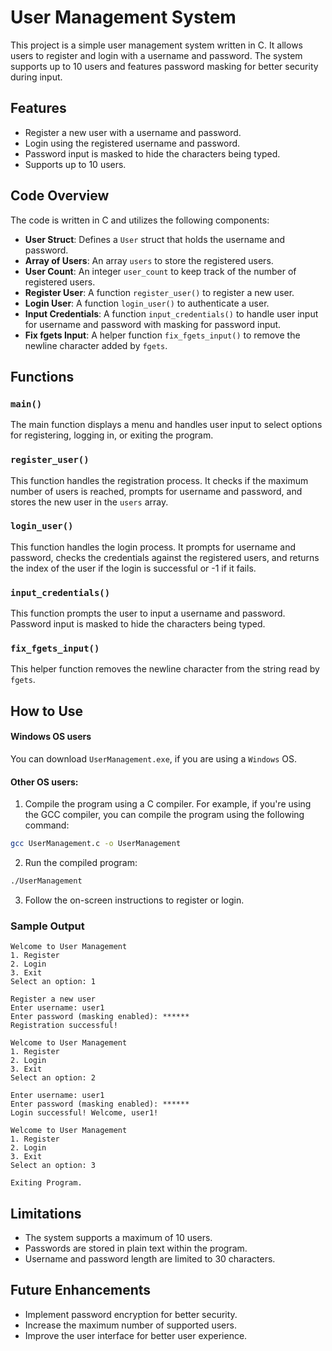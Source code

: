 # User Management System

This project is a simple user management system written in C. It allows users to register and login with a username and password. The system supports up to 10 users and features password masking for better security during input.

## Features

- Register a new user with a username and password.
- Login using the registered username and password.
- Password input is masked to hide the characters being typed.
- Supports up to 10 users.

## Code Overview

The code is written in C and utilizes the following components:

- **User Struct**: Defines a `User` struct that holds the username and password.
- **Array of Users**: An array `users` to store the registered users.
- **User Count**: An integer `user_count` to keep track of the number of registered users.
- **Register User**: A function `register_user()` to register a new user.
- **Login User**: A function `login_user()` to authenticate a user.
- **Input Credentials**: A function `input_credentials()` to handle user input for username and password with masking for password input.
- **Fix fgets Input**: A helper function `fix_fgets_input()` to remove the newline character added by `fgets`.

## Functions

### `main()`
The main function displays a menu and handles user input to select options for registering, logging in, or exiting the program.

### `register_user()`
This function handles the registration process. It checks if the maximum number of users is reached, prompts for username and password, and stores the new user in the `users` array.

### `login_user()`
This function handles the login process. It prompts for username and password, checks the credentials against the registered users, and returns the index of the user if the login is successful or -1 if it fails.

### `input_credentials()`
This function prompts the user to input a username and password. Password input is masked to hide the characters being typed.

### `fix_fgets_input()`
This helper function removes the newline character from the string read by `fgets`.

## How to Use

#### Windows OS users

You can download `UserManagement.exe`, if you are using a `Windows` OS.

#### Other OS users:

1. Compile the program using a C compiler. For example, if you're using the GCC compiler, you can compile the program using the following command:

```bash
gcc UserManagement.c -o UserManagement
```

2. Run the compiled program:

```bash
./UserManagement
```


3. Follow the on-screen instructions to register or login.

### Sample Output

```
Welcome to User Management
1. Register
2. Login
3. Exit
Select an option: 1

Register a new user
Enter username: user1
Enter password (masking enabled): ******
Registration successful!

Welcome to User Management
1. Register
2. Login
3. Exit
Select an option: 2

Enter username: user1
Enter password (masking enabled): ******
Login successful! Welcome, user1!

Welcome to User Management
1. Register
2. Login
3. Exit
Select an option: 3

Exiting Program.
```

## Limitations

- The system supports a maximum of 10 users.
- Passwords are stored in plain text within the program.
- Username and password length are limited to 30 characters.

## Future Enhancements

- Implement password encryption for better security.
- Increase the maximum number of supported users.
- Improve the user interface for better user experience.
